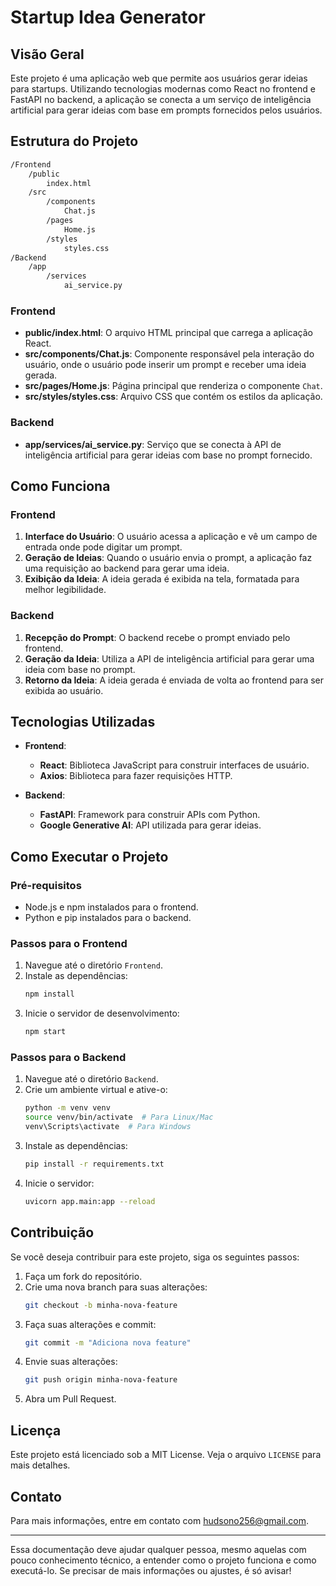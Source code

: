 # Startup Idea Generator

## Visão Geral

Este projeto é uma aplicação web que permite aos usuários gerar ideias para startups. Utilizando tecnologias modernas como React no frontend e FastAPI no backend, a aplicação se conecta a um serviço de inteligência artificial para gerar ideias com base em prompts fornecidos pelos usuários.

## Estrutura do Projeto
```bash
/Frontend
    /public
        index.html
    /src
        /components
            Chat.js
        /pages
            Home.js
        /styles
            styles.css
/Backend
    /app
        /services
            ai_service.py
```

### Frontend

- **public/index.html**: O arquivo HTML principal que carrega a aplicação React.
- **src/components/Chat.js**: Componente responsável pela interação do usuário, onde o usuário pode inserir um prompt e receber uma ideia gerada.
- **src/pages/Home.js**: Página principal que renderiza o componente `Chat`.
- **src/styles/styles.css**: Arquivo CSS que contém os estilos da aplicação.

### Backend

- **app/services/ai_service.py**: Serviço que se conecta à API de inteligência artificial para gerar ideias com base no prompt fornecido.

## Como Funciona

### Frontend

1. **Interface do Usuário**: O usuário acessa a aplicação e vê um campo de entrada onde pode digitar um prompt.
2. **Geração de Ideias**: Quando o usuário envia o prompt, a aplicação faz uma requisição ao backend para gerar uma ideia.
3. **Exibição da Ideia**: A ideia gerada é exibida na tela, formatada para melhor legibilidade.

### Backend

1. **Recepção do Prompt**: O backend recebe o prompt enviado pelo frontend.
2. **Geração da Ideia**: Utiliza a API de inteligência artificial para gerar uma ideia com base no prompt.
3. **Retorno da Ideia**: A ideia gerada é enviada de volta ao frontend para ser exibida ao usuário.

## Tecnologias Utilizadas

- **Frontend**: 
  - **React**: Biblioteca JavaScript para construir interfaces de usuário.
  - **Axios**: Biblioteca para fazer requisições HTTP.
  
- **Backend**: 
  - **FastAPI**: Framework para construir APIs com Python.
  - **Google Generative AI**: API utilizada para gerar ideias.

## Como Executar o Projeto

### Pré-requisitos

- Node.js e npm instalados para o frontend.
- Python e pip instalados para o backend.

### Passos para o Frontend

1. Navegue até o diretório `Frontend`.
2. Instale as dependências:
   ```bash
   npm install
   ```
3. Inicie o servidor de desenvolvimento:
   ```bash
   npm start
   ```

### Passos para o Backend

1. Navegue até o diretório `Backend`.
2. Crie um ambiente virtual e ative-o:
   ```bash
   python -m venv venv
   source venv/bin/activate  # Para Linux/Mac
   venv\Scripts\activate  # Para Windows
   ```
3. Instale as dependências:
   ```bash
   pip install -r requirements.txt
   ```
4. Inicie o servidor:
   ```bash
   uvicorn app.main:app --reload
   ```

## Contribuição

Se você deseja contribuir para este projeto, siga os seguintes passos:

1. Faça um fork do repositório.
2. Crie uma nova branch para suas alterações:
   ```bash
   git checkout -b minha-nova-feature
   ```
3. Faça suas alterações e commit:
   ```bash
   git commit -m "Adiciona nova feature"
   ```
4. Envie suas alterações:
   ```bash
   git push origin minha-nova-feature
   ```
5. Abra um Pull Request.

## Licença

Este projeto está licenciado sob a MIT License. Veja o arquivo `LICENSE` para mais detalhes.

## Contato

Para mais informações, entre em contato com hudsono256@gmail.com.

---

Essa documentação deve ajudar qualquer pessoa, mesmo aquelas com pouco conhecimento técnico, a entender como o projeto funciona e como executá-lo. Se precisar de mais informações ou ajustes, é só avisar!
            
